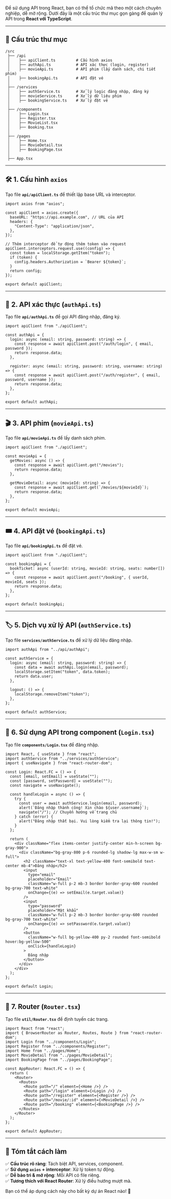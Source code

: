 Để sử dụng API trong React, bạn có thể tổ chức mã theo một cách chuyên nghiệp, dễ mở rộng. Dưới đây là một cấu trúc thư mục gọn gàng để quản lý API trong **React với TypeScript**.

---

## 📂 **Cấu trúc thư mục**
```
/src
 ├── /api
 │    ├── apiClient.ts         # Cấu hình axios
 │    ├── authApi.ts           # API xác thực (login, register)
 │    ├── movieApi.ts          # API phim (lấy danh sách, chi tiết phim)
 │    ├── bookingApi.ts        # API đặt vé
 │
 ├── /services
 │    ├── authService.ts       # Xử lý logic đăng nhập, đăng ký
 │    ├── movieService.ts      # Xử lý dữ liệu phim
 │    ├── bookingService.ts    # Xử lý đặt vé
 │
 ├── /components
 │    ├── Login.tsx
 │    ├── Register.tsx
 │    ├── MovieList.tsx
 │    ├── Booking.tsx
 │
 ├── /pages
 │    ├── Home.tsx
 │    ├── MovieDetail.tsx
 │    ├── BookingPage.tsx
 │
 ├── App.tsx
```

---

## 🛠 **1. Cấu hình `axios`**
Tạo file **`api/apiClient.ts`** để thiết lập base URL và interceptor.
```tsx
import axios from "axios";

const apiClient = axios.create({
  baseURL: "https://api.example.com", // URL của API
  headers: {
    "Content-Type": "application/json",
  },
});

// Thêm interceptor để tự động thêm token vào request
apiClient.interceptors.request.use((config) => {
  const token = localStorage.getItem("token");
  if (token) {
    config.headers.Authorization = `Bearer ${token}`;
  }
  return config;
});

export default apiClient;
```

---

## 🔐 **2. API xác thực (`authApi.ts`)**
Tạo file **`api/authApi.ts`** để gọi API đăng nhập, đăng ký.
```tsx
import apiClient from "./apiClient";

const authApi = {
  login: async (email: string, password: string) => {
    const response = await apiClient.post("/auth/login", { email, password });
    return response.data;
  },

  register: async (email: string, password: string, username: string) => {
    const response = await apiClient.post("/auth/register", { email, password, username });
    return response.data;
  },
};

export default authApi;
```

---

## 🎬 **3. API phim (`movieApi.ts`)**
Tạo file **`api/movieApi.ts`** để lấy danh sách phim.
```tsx
import apiClient from "./apiClient";

const movieApi = {
  getMovies: async () => {
    const response = await apiClient.get("/movies");
    return response.data;
  },

  getMovieDetail: async (movieId: string) => {
    const response = await apiClient.get(`/movies/${movieId}`);
    return response.data;
  },
};

export default movieApi;
```

---

## 🎟 **4. API đặt vé (`bookingApi.ts`)**
Tạo file **`api/bookingApi.ts`** để đặt vé.
```tsx
import apiClient from "./apiClient";

const bookingApi = {
  bookTicket: async (userId: string, movieId: string, seats: number[]) => {
    const response = await apiClient.post("/booking", { userId, movieId, seats });
    return response.data;
  },
};

export default bookingApi;
```

---

## 🏷 **5. Dịch vụ xử lý API (`authService.ts`)**
Tạo file **`services/authService.ts`** để xử lý dữ liệu đăng nhập.
```tsx
import authApi from "../api/authApi";

const authService = {
  login: async (email: string, password: string) => {
    const data = await authApi.login(email, password);
    localStorage.setItem("token", data.token);
    return data.user;
  },

  logout: () => {
    localStorage.removeItem("token");
  },
};

export default authService;
```

---

## 🔗 **6. Sử dụng API trong component (`Login.tsx`)**
Tạo file **`components/Login.tsx`** để đăng nhập.
```tsx
import React, { useState } from "react";
import authService from "../services/authService";
import { useNavigate } from "react-router-dom";

const Login: React.FC = () => {
  const [email, setEmail] = useState("");
  const [password, setPassword] = useState("");
  const navigate = useNavigate();

  const handleLogin = async () => {
    try {
      const user = await authService.login(email, password);
      alert(`Đăng nhập thành công! Xin chào ${user.username}`);
      navigate("/"); // Chuyển hướng về trang chủ
    } catch (error) {
      alert("Đăng nhập thất bại. Vui lòng kiểm tra lại thông tin!");
    }
  };

  return (
    <div className="flex items-center justify-center min-h-screen bg-gray-900">
      <div className="bg-gray-800 p-6 rounded-lg shadow-lg max-w-sm w-full">
        <h2 className="text-xl text-yellow-400 font-semibold text-center mb-4">Đăng nhập</h2>
        <input
          type="email"
          placeholder="Email"
          className="w-full p-2 mb-3 border border-gray-600 rounded bg-gray-700 text-white"
          onChange={(e) => setEmail(e.target.value)}
        />
        <input
          type="password"
          placeholder="Mật khẩu"
          className="w-full p-2 mb-3 border border-gray-600 rounded bg-gray-700 text-white"
          onChange={(e) => setPassword(e.target.value)}
        />
        <button
          className="w-full bg-yellow-400 py-2 rounded font-semibold hover:bg-yellow-500"
          onClick={handleLogin}
        >
          Đăng nhập
        </button>
      </div>
    </div>
  );
};

export default Login;
```

---

## 🚀 **7. Router (`Router.tsx`)**
Tạo file **`util/Router.tsx`** để định tuyến các trang.
```tsx
import React from "react";
import { BrowserRouter as Router, Routes, Route } from "react-router-dom";
import Login from "../components/Login";
import Register from "../components/Register";
import Home from "../pages/Home";
import MovieDetail from "../pages/MovieDetail";
import BookingPage from "../pages/BookingPage";

const AppRouter: React.FC = () => {
  return (
    <Router>
      <Routes>
        <Route path="/" element={<Home />} />
        <Route path="/login" element={<Login />} />
        <Route path="/register" element={<Register />} />
        <Route path="/movie/:id" element={<MovieDetail />} />
        <Route path="/booking" element={<BookingPage />} />
      </Routes>
    </Router>
  );
};

export default AppRouter;
```

---

## 🎯 **Tóm tắt cách làm**
✅ **Cấu trúc rõ ràng**: Tách biệt API, services, component.  
✅ **Sử dụng `axios` + interceptor**: Xử lý token tự động.  
✅ **Dễ bảo trì & mở rộng**: Mỗi API có file riêng.  
✅ **Tương thích với React Router**: Xử lý điều hướng mượt mà.  

Bạn có thể áp dụng cách này cho bất kỳ dự án React nào! 🚀